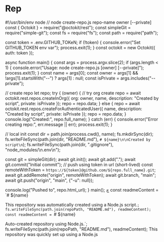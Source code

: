 # Rep
#!/usr/bin/env node
// node create-repo.js repo-name owner [--private]
const { Octokit } = require("@octokit/rest");
const simpleGit = require("simple-git");
const fs = require("fs");
const path = require("path");

const token = .env.GITHUB_TOKeN;
if (!token) {
  console.error("Set GITHUB_TOKEN env var");
  process.exit(1);
}
const octokit = new Octokit({ auth: token });

async function main() {
  const args = process.argv.slice(2);
  if (args.length < 1) {
    console.error("Usage: node create-repo.js <name> [owner] [--private]");
    process.exit(1);
  }
  const name = args[0];
  const owner = args[1] && !args[1].startsWith("--") ? args[1] : null;
  const isPrivate = args.includes("--private");

  // create repo
  let repo;
  try {
     (owner) {
      // try org create
      repo = await octokit.rest.repos.createInOrg({
        org: owner,
        name,
        description: "Created by script",
        private: isPrivate
      });
      repo = repo.data;
    } else {
      repo = await octokit.rest.repos.createForAuthenticatedUser({
        name,
        description: "Created by script",
        private: isPrivate
      });
      repo = repo.data;
    }
    console.log("Created:", repo.full_name);
  } catch (err) {
    console.error("Error creating repo:", err.message || err);
    process.exit(1);
  }

  // local init
  const dir = path.join(process.cwd(), name);
  fs.mkdirSync(dir);
  fs.writeFileSync(path.join(dir, "README.md"), `# ${name}\n\nCreated by script\n`);
  fs.writeFileSync(path.join(dir, ".gitignore"), "node_modules/\n.env\n");

  const git = simpleGit(dir);
  await git.init();
  await git.add(".");
  await git.commit("Initial commit");
  // push using token in url (short-lived)
  const remoteWithToken = `https://${token}@github.com/${repo.full_name}.git`;
  await git.addRemote("origin", remoteWithToken);
  await git.branch, "main";
  await git.push("origin", "main", {"-u": null});

  console.log("Pushed to", repo.html_url);
}
main();
چ
const readmeContent = `# ${name}

This repository was automatically created using a Node.js script.`;
fs.writeFileSync(path.join(repoPath, "README.md"), readmeContent);
const readmeContent = `# ${name}

Auto-created repository using Node.js.`;
fs.writeFileSync(path.join(repoPath, "README.md"), readmeContent);
This repository was quickly set up using a Node.js

